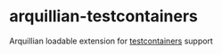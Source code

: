 # arquillian-testcontainers
Arquillian loadable extension for [testcontainers](https://testcontainers.com/) support
